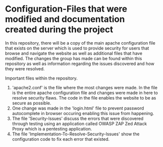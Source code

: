 # Configuration-Files that were modified and documentation created during the project

In this repository, there will be a copy of the main apache configuration file that exists on the server which is used to provide security
for users that browse and navigate the website as well as additional files that have modified. The changes the group has made can be found
within this repository as well as information regarding the issues discovered and how they were resolved.

Important files within the repository.
  1) 'apache2.conf' is the file where the most changes were made. In the file is the entire apache configuration file and changes were 
  made in here to resolve security flaws. The code in the file enables the website to be as secure as possible.
  2) One change was made in the 'login.html' file to prevent password autocomplete in browser occuring enabling this issue from happening.
  3) The file 'Security-Issues' discuss the errors that were discovered through testing using an application called OWASP ZAP Zed Attack 
  Proxy which is a pentesting application.
  4) The file 'Implementation-To-Resolve-Security-Issues' show the configuration code to fix each error that existed.
